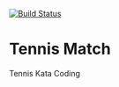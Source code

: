 [![Build Status](https://travis-ci.org/artjcod/TennisMatch.svg?branch=master)](https://travis-ci.org/artjcod/TennisMatch)
# Tennis Match
Tennis Kata Coding
